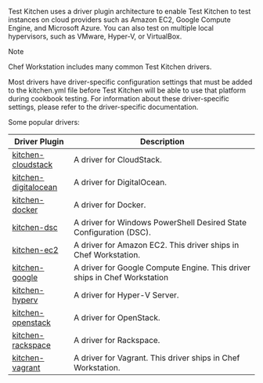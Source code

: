 Test Kitchen uses a driver plugin architecture to enable Test Kitchen to
test instances on cloud providers such as Amazon EC2, Google Compute
Engine, and Microsoft Azure. You can also test on multiple local
hypervisors, such as VMware, Hyper-V, or VirtualBox.

<div class="admonition-note">

<p class="admonition-note-title">Note</p>

<div class="admonition-note-text">

Chef Workstation includes many common Test Kitchen drivers.



</div>

</div>

Most drivers have driver-specific configuration settings that must be
added to the kitchen.yml file before Test Kitchen will be able to use
that platform during cookbook testing. For information about these
driver-specific settings, please refer to the driver-specific
documentation.

Some popular drivers:

<table>
<colgroup>
<col style="width: 25%" />
<col style="width: 75%" />
</colgroup>
<thead>
<tr class="header">
<th>Driver Plugin</th>
<th>Description</th>
</tr>
</thead>
<tbody>
<tr class="odd">
<td><a href="https://github.com/test-kitchen/kitchen-cloudstack">kitchen-cloudstack</a></td>
<td>A driver for CloudStack.</td>
</tr>
<tr class="even">
<td><a href="https://github.com/test-kitchen/kitchen-digitalocean">kitchen-digitalocean</a></td>
<td>A driver for DigitalOcean.</td>
</tr>
<tr class="odd">
<td><a href="https://github.com/portertech/kitchen-docker">kitchen-docker</a></td>
<td>A driver for Docker.</td>
</tr>
<tr class="even">
<td><a href="https://github.com/test-kitchen/kitchen-dsc">kitchen-dsc</a></td>
<td>A driver for Windows PowerShell Desired State Configuration (DSC).</td>
</tr>
<tr class="odd">
<td><a href="https://github.com/test-kitchen/kitchen-ec2">kitchen-ec2</a></td>
<td>A driver for Amazon EC2. This driver ships in Chef Workstation.</td>
</tr>
<tr class="even">
<td><a href="https://github.com/test-kitchen/kitchen-google">kitchen-google</a></td>
<td>A driver for Google Compute Engine. This driver ships in Chef Workstation</td>
</tr>
<tr class="odd">
<td><a href="https://github.com/test-kitchen/kitchen-hyperv">kitchen-hyperv</a></td>
<td>A driver for Hyper-V Server.</td>
</tr>
<tr class="even">
<td><a href="https://github.com/test-kitchen/kitchen-openstack">kitchen-openstack</a></td>
<td>A driver for OpenStack.</td>
</tr>
<tr class="odd">
<td><a href="https://github.com/test-kitchen/kitchen-rackspace">kitchen-rackspace</a></td>
<td>A driver for Rackspace.</td>
</tr>
<tr class="even">
<td><a href="https://github.com/test-kitchen/kitchen-vagrant">kitchen-vagrant</a></td>
<td>A driver for Vagrant. This driver ships in Chef Workstation.</td>
</tr>
</tbody>
</table>